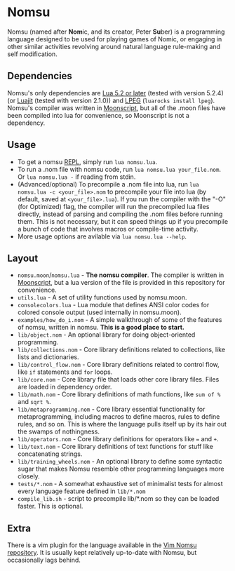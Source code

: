 # Nomsu

Nomsu (named after **Nom**ic, and its creator, Peter **Su**ber) is a programming language
designed to be used for playing games of Nomic, or engaging in other similar activities
revolving around natural language rule-making and self modification.

## Dependencies

Nomsu's only dependencies are [Lua 5.2 or later](https://www.lua.org/) (tested with version 5.2.4) (or [Luajit](http://luajit.org/) (tested with version 2.1.0)) and [LPEG](http://www.inf.puc-rio.br/~roberto/lpeg/) (`luarocks install lpeg`). Nomsu's compiler was written in [Moonscript](http://moonscript.org/), but all of the .moon files have been compiled into lua for convenience, so Moonscript is not a dependency.

## Usage

* To get a nomsu [REPL](https://en.wikipedia.org/wiki/Read-eval-print_loop), simply run `lua nomsu.lua`.
* To run a .nom file with nomsu code, run `lua nomsu.lua your_file.nom`. Or `lua nomsu.lua -` if reading from stdin.
* (Advanced/optional) To precompile a .nom file into lua, run `lua nomsu.lua -c <your_file>.nom` to precompile your file into lua (by default, saved at `<your_file>.lua`). If you run the compiler with the "-O" (for Optimized) flag, the compiler will run the precompiled lua files directly, instead of parsing and compiling the .nom files before running them. This is not necessary, but it can speed things up if you precompile a bunch of code that involves macros or compile-time activity.
* More usage options are avilable via `lua nomsu.lua --help`.

## Layout

* `nomsu.moon`/`nomsu.lua` - **The nomsu compiler**. The compiler is written in [Moonscript](http://moonscript.org/), but a lua version of the file is provided in this repository for convenience.
* `utils.lua` - A set of utility functions used by nomsu.moon.
* `consolecolors.lua` - Lua module that defines ANSI color codes for colored console output (used internally in nomsu.moon).
* `examples/how_do_i.nom` - A simple walkthrough of some of the features of nomsu, written in nomsu. **This is a good place to start.**
* `lib/object.nom` - An optional library for doing object-oriented programming.
* `lib/collections.nom` - Core library definitions related to collections, like lists and dictionaries.
* `lib/control_flow.nom` - Core library definitions related to control flow, like `if` statements and `for` loops.
* `lib/core.nom` - Core library file that loads other core library files. Files are loaded in dependency order.
* `lib/math.nom` - Core library definitions of math functions, like `sum of %` and `sqrt %`.
* `lib/metaprogramming.nom` - Core library essential functionality for metaprogramming, including macros to define macros, rules to define rules, and so on. This is where the language pulls itself up by its hair out the swamps of nothingness.
* `lib/operators.nom` - Core library definitions for operators like `=` and `+`.
* `lib/text.nom` - Core library definitions of text functions for stuff like concatenating strings.
* `lib/training_wheels.nom` - An optional library to define some syntactic sugar that makes Nomsu resemble other programming languages more closely. 
* `tests/*.nom` - A somewhat exhaustive set of minimalist tests for almost every language feature defined in `lib/*.nom`
* `compile_lib.sh` - script to precompile lib/\*.nom so they can be loaded faster. This is optional.

## Extra

There is a vim plugin for the language available in the [Vim Nomsu repository](https://bitbucket.org/squidarms/vim-nomsu/src). It is usually kept relatively up-to-date with Nomsu, but occasionally lags behind.
